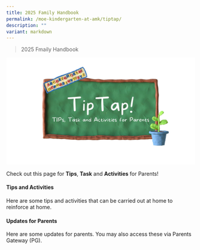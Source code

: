 ```yaml
---
title: 2025 Family Handbook
permalink: /moe-kindergarten-at-amk/tiptap/
description: ""
variant: markdown
---
```

>2025 Fmaily Handbook

![](/images/MOE%20Kindergarten/TipTap.jpg)

Check out this page for **Tips**, **Task** and **Activities** for Parents!  
  

#### Tips and Activities


Here are some tips and activities that can be carried out at home to reinforce at home.  
  

#### Updates for Parents


Here are some updates for parents. You may also access these via Parents Gateway (PG).